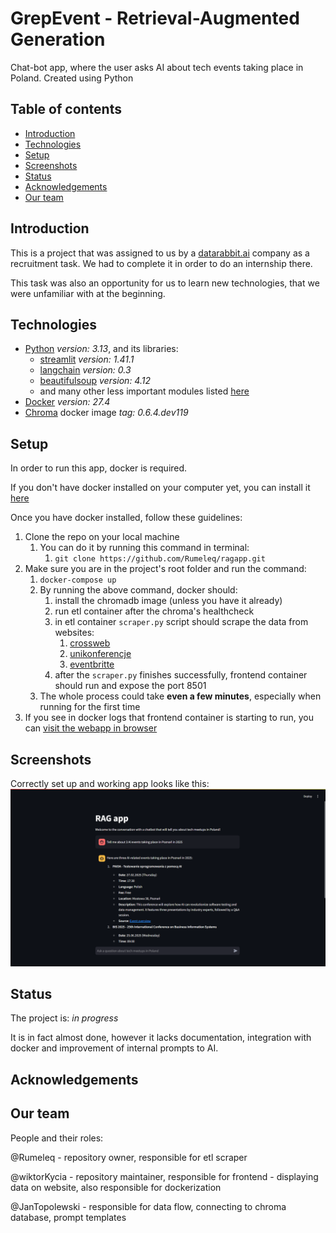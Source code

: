 # GrepEvent - Retrieval-Augmented Generation
Chat-bot app, where the user asks AI about tech events taking place in Poland.
Created using Python

## Table of contents
* [Introduction](#introduction)
* [Technologies](#technologies)
* [Setup](#setup)
* [Screenshots](#screenshots)
* [Status](#status)
* [Acknowledgements](#acknowledgements)
* [Our team](#our-team)

## Introduction

This is a project that was assigned to us by a [datarabbit.ai](https://www.datarabbit.ai/) company as a recruitment task.
We had to complete it in order to do an internship there.

This task was also an opportunity for us to learn new technologies, 
that we were unfamiliar with at the beginning.

## Technologies

- [Python](https://www.python.org/downloads/) _version: 3.13_, and its libraries:
  - [streamlit](https://docs.streamlit.io/) _version: 1.41.1_
  - [langchain](https://python.langchain.com/docs/introduction/) _version: 0.3_
  - [beautifulsoup](https://pypi.org/project/beautifulsoup4/) _version: 4.12_
  - and many other less important modules listed [here](./requirements.txt) 
- [Docker](https://docs.docker.com/) _version: 27.4_
- [Chroma](https://hub.docker.com/r/chromadb/chroma/tags) docker image _tag: 0.6.4.dev119_

## Setup

In order to run this app, docker is required. 

If you don't have docker installed on your computer yet, you can install it [here](https://docs.docker.com/get-started/get-docker/)

Once you have docker installed, follow these guidelines:
1. Clone the repo on your local machine 
   1. You can do it by running this command in terminal:
      1. ```git clone https://github.com/Rumeleq/ragapp.git```
2. Make sure you are in the project's root folder and run the command:
   1. ```docker-compose up```
   2. By running the above command, docker should:
      1. install the chromadb image (unless you have it already)
      2. run etl container after the chroma's healthcheck
      3. in etl container `scraper.py` script should scrape the data from websites:
         1. [crossweb](https://crossweb.pl/)
         2. [unikonferencje](https://unikonferencje.pl/)
         3. [eventbritte](https://www.eventbrite.com/)
      4. after the `scraper.py` finishes successfully, frontend container should run and expose the port 8501
   3. The whole process could take **even a few minutes**, especially when running for the first time
3. If you see in docker logs that frontend container is starting to run, you can [visit the webapp in browser](http://localhost:8501) 

## Screenshots

Correctly set up and working app looks like this:
![app in use](./images/use-of-app.jpg)

## Status

The project is: _in progress_

It is in fact almost done, however it lacks documentation, integration with docker and improvement of internal prompts to AI.

## Acknowledgements

## Our team
People and their roles:

@Rumeleq - repository owner, responsible for etl scraper

@wiktorKycia - repository maintainer, responsible for frontend - displaying data on website, also responsible for dockerization

@JanTopolewski - responsible for data flow, connecting to chroma database, prompt templates